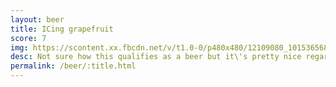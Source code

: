 ```yaml
---
layout: beer
title: ICing grapefruit
score: 7
img: https://scontent.xx.fbcdn.net/v/t1.0-0/p480x480/12109080_10153656865268745_8515065510187069262_n.jpg?oh=fcd6e178b8aec2b546661dc62996b3f2&oe=58C313AF
desc: Not sure how this qualifies as a beer but it\'s pretty nice regardless
permalink: /beer/:title.html
---
```

